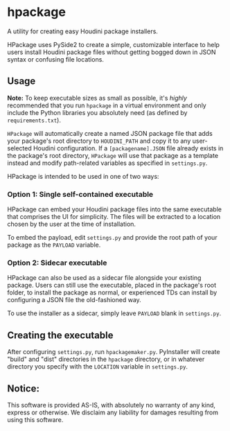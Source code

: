 hpackage
======

A utility for creating easy Houdini package installers.

HPackage uses PySide2 to create a simple, customizable interface to help users install Houdini package files without getting bogged down in JSON syntax or confusing file locations. 

## Usage
**Note:** To keep executable sizes as small as possible, it's *highly* recommended that you run `hpackage` in a virtual environment and only include the Python libraries you absolutely need (as defined by `requirements.txt`).

`HPackage` will automatically create a named JSON package file that adds your package's root directory to `HOUDINI_PATH` and copy it to any user-selected Houdini configuration. If a `[packagename].JSON` file already exists in the package's root directory, `HPackage` will use that package as a template instead and modify path-related variables as specified in `settings.py`.  

HPackage is intended to be used in one of two ways:

### Option 1: Single self-contained executable
HPackage can embed your Houdini package files into the same executable that comprises the UI for simplicity. The files will be extracted to a location chosen by the user at the time of installation.

To embed the payload, edit `settings.py` and provide the root path of your package as the `PAYLOAD` variable.

### Option 2: Sidecar executable
HPackage can also be used as a sidecar file alongside your existing package. Users can still use the executable, placed in the package's root folder, to install the package as normal, or experienced TDs can install by configuring a JSON file the old-fashioned way.

To use the installer as a sidecar, simply leave `PAYLOAD` blank in `settings.py`.

## Creating the executable
After configuring `settings.py`, run `hpackagemaker.py`. PyInstaller will create "build" and "dist" directories in the `hpackage` directory, or in whatever directory you specify with the `LOCATION` variable in `settings.py`.

## Notice:
This software is provided AS-IS, with absolutely no warranty of any kind, express or otherwise. We disclaim any liability for damages resulting from using this software.
